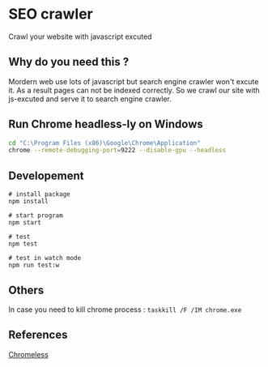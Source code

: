 # SEO crawler

Crawl your website with javascript excuted

## Why do you need this ?

Mordern web use lots of javascript but search engine crawler won't excute it. As a result pages can not be indexed correctly. So we  crawl our site with js-excuted and serve it to search engine crawler.

## Run Chrome headless-ly on Windows

```bash
cd "C:\Program Files (x86)\Google\Chrome\Application"
chrome --remote-debugging-port=9222 --disable-gpu --headless
```

## Developement

```
# install package
npm install

# start program
npm start

# test
npm test

# test in watch mode
npm run test:w

```

## Others

In case you need to kill chrome process : `taskkill /F /IM chrome.exe`

## References

[Chromeless](https://github.com/graphcool/chromeless)
